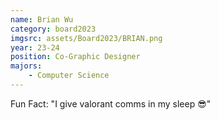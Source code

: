 ```yaml
---
name: Brian Wu
category: board2023
imgsrc: assets/Board2023/BRIAN.png
year: 23-24
position: Co-Graphic Designer
majors:
    - Computer Science
---
```


Fun Fact: "I give valorant comms in my sleep 😎"
